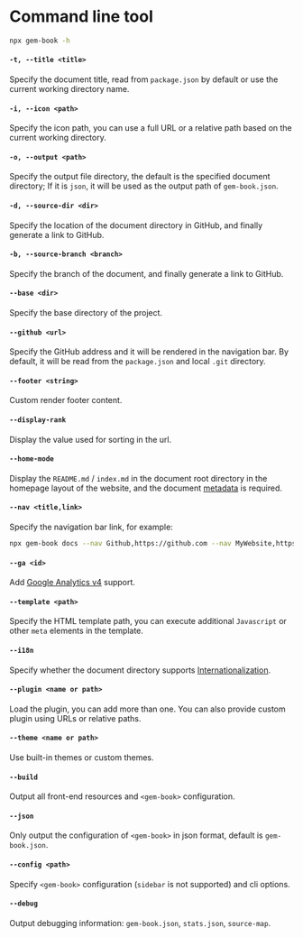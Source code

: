 # Command line tool

```bash
npx gem-book -h
```

#### `-t, --title <title>`

Specify the document title, read from `package.json` by default or use the current working directory name.

#### `-i, --icon <path>`

Specify the icon path, you can use a full URL or a relative path based on the current working directory.

#### `-o, --output <path>`

Specify the output file directory, the default is the specified document directory; If it is `json`, it will be used as the output path of `gem-book.json`.

#### `-d, --source-dir <dir>`

Specify the location of the document directory in GitHub, and finally generate a link to GitHub.

#### `-b, --source-branch <branch>`

Specify the branch of the document, and finally generate a link to GitHub.

#### `--base <dir>`

Specify the base directory of the project.

#### `--github <url>`

Specify the GitHub address and it will be rendered in the navigation bar. By default, it will be read from the `package.json` and local `.git` directory.

#### `--footer <string>`

Custom render footer content.

#### `--display-rank`

Display the value used for sorting in the url.

#### `--home-mode`

Display the `README.md` / `index.md` in the document root directory in the homepage layout of the website, and the document [metadata](./004-metadata.md) is required.

#### `--nav <title,link>`

Specify the navigation bar link, for example:

```bash
npx gem-book docs --nav Github,https://github.com --nav MyWebsite,https://my.website
```

#### `--ga <id>`

Add [Google Analytics v4](https://developers.google.com/analytics/devguides/collection/ga4) support.

#### `--template <path>`

Specify the HTML template path, you can execute additional `Javascript` or other `meta` elements in the template.

#### `--i18n`

Specify whether the document directory supports [Internationalization](./002-i18n.md).

#### `--plugin <name or path>`

Load the plugin, you can add more than one. You can also provide custom plugin using URLs or relative paths.

#### `--theme <name or path>`

Use built-in themes or custom themes.

#### `--build`

Output all front-end resources and `<gem-book>` configuration.

#### `--json`

Only output the configuration of `<gem-book>` in json format, default is `gem-book.json`.

#### `--config <path>`

Specify `<gem-book>` configuration (`sidebar` is not supported) and cli options.

#### `--debug`

Output debugging information: `gem-book.json`, `stats.json`, `source-map`.
